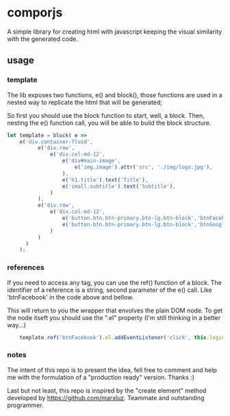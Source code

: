 # comporjs
A simple library for creating html with javascript keeping the visual similarity 
with the generated code.

## usage

### template
The lib exposes two functions, e() and block(), those functions are used in a nested way 
to replicate the html that will be generated;

So first you should use the block function to start, well, a block. Then, nesting the e()
function call, you will be able to build the block structure.

```javascript
let template = block( e => 
    e('div.container-fluid',
          e('div.row',
              e('div.col-md-12',
                  e('div#main-image',
                      e('img.image').attr('src', './img/logo.jpg'),
                  ),
                  e('h1.title').text('Title'),
                  e('small.subtitle').text('Subtitle'),
              )
          ),
          e('div.row',
              e('div.col-md-12',
                  e('button.btn.btn-primary.btn-lg.btn-block','btnFacebook').text('Login com Facebook'),
                  e('button.btn.btn-primary.btn-lg.btn-block','btnGoogle').text('Login com Google')
              )
          )
      )
    );
```

### references
If you need to access any tag, you can use the ref() function of a block. The identifier of a reference
is a string, second parameter of the e() call. Like 'btnFacebook' in the code above and bellow.

This will return to you the wrapper that envolves the plain DOM node. To get the node
itseft you should use the ".el" property (I'm still thinking in a better way...)

```javascript
    template.ref('btnFacebook').el.addEventListener('click', this.loginFacebook.bind(this));
```

### notes
The intent of this repo is to present the idea, fell free to comment and help me with the 
formulation of a "production ready" version. Thanks :)

Last but not least, this repo is inspired by the "create element" method developed by https://github.com/marxluz.
Teammate and outstanding programmer.
